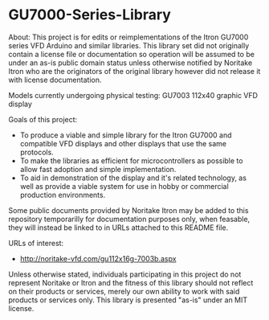 GU7000-Series-Library
=====================

About:
This project is for edits or reimplementations of the Itron GU7000 series VFD Arduino and similar libraries. This library set did not originally contain a license file or documentation so operation will be assumed to be under an as-is public domain status unless otherwise notified by Noritake Itron who are the originators of the original library however did not release it with license documentation.

Models currently undergoing physical testing:
GU7003 112x40 graphic VFD display

Goals of this project:
* To produce a viable and simple library for the Itron GU7000 and compatible VFD displays and other displays that use the same protocols.
* To make the libraries as efficient for microcontrollers as possible to allow fast adoption and simple implementation.
* To aid in demonstration of the display and it's related technology, as well as provide a viable system for use in hobby or commercial production environments.
 
Some public documents provided by Noritake Itron may be added to this repository temporarilly for documentation purposes only, when feasable, they will instead be linked to in URLs attached to this README file.

URLs of interest:
* http://noritake-vfd.com/gu112x16g-7003b.aspx

Unless otherwise stated, individuals participating in this project do not represent Noritake or Itron and the fitness of this library should not reflect on their products or services, merely our own ability to work with said products or services only. This library is presented "as-is" under an MIT license.
